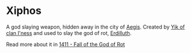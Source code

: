 # Xiphos

A god slaying weapon, hidden away in the city of [Aegis](../Places%20of%20Interest/Aegis.md). Created by [Yik of clan I'ness](../Characters%20of%20Interest/Yik%20of%20clan%20I%27ness.md) and used to slay the god of rot, [Erdilluth](../Gods/Fallen%20Gods/Erdilluth%2C%20God%20of%20Rot.md).

Read more about it in [1411 - Fall of the God of Rot](../Historic%20Events/2%20-%20Age%20of%20Rot/1411%20-%20Fall%20of%20the%20God%20of%20Rot.md)
